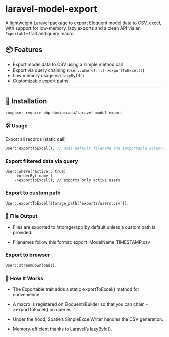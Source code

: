 # laravel-model-export

A lightweight Laravel package to export Eloquent model data to CSV, excel, with support for low-memory, lazy exports and a clean API via an `Exportable` trait and query macro.

## 📦 Features

- Export model data to CSV using a simple method call
- Export via query chaining (`User::where(...)->exportToExcel()`)
- Low memory usage via `lazyById()`
- Customizable export paths

---

## 🚀 Installation

```bash
composer require php-dominicana/laravel-model-export
```

### 🛠 Usage
Export all records (static call)

```php
User::exportToExcel(); // uses default filename and $exportable columns
```

### Export filtered data via query

```
User::where('active', true)
    ->orderBy('name')
    ->exportToExcel(); // exports only active users
```

### Export to custom path

```
User::exportToExcel(storage_path('exports/users.csv'));
```

### 📁 File Output
- Files are exported to /storage/app by default unless a custom path is provided.

- Filenames follow this format:
  export_ModelName_TIMESTAMP.csv

### Export to browser

```
User::streamDownload();
```

### 🧠 How It Works
- The Exportable trait adds a static exportToExcel() method for convenience.

- A macro is registered on Eloquent\Builder so that you can chain ->exportToExcel() on queries.

- Under the hood, Spatie’s SimpleExcelWriter handles the CSV generation.

- Memory-efficient thanks to Laravel’s lazyById().
